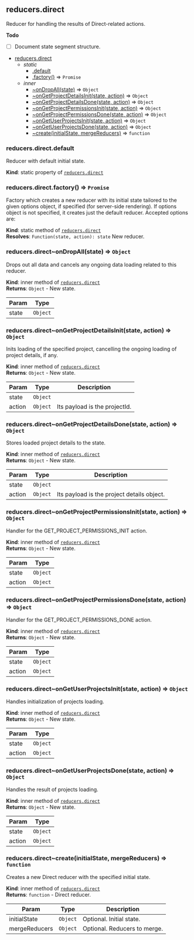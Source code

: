 <a name="module_reducers.direct"></a>

## reducers.direct
Reducer for handling the results of Direct-related actions.

**Todo**

- [ ] Document state segment structure.


* [reducers.direct](#module_reducers.direct)
    * _static_
        * [.default](#module_reducers.direct.default)
        * [.factory()](#module_reducers.direct.factory) ⇒ <code>Promise</code>
    * _inner_
        * [~onDropAll(state)](#module_reducers.direct..onDropAll) ⇒ <code>Object</code>
        * [~onGetProjectDetailsInit(state, action)](#module_reducers.direct..onGetProjectDetailsInit) ⇒ <code>Object</code>
        * [~onGetProjectDetailsDone(state, action)](#module_reducers.direct..onGetProjectDetailsDone) ⇒ <code>Object</code>
        * [~onGetProjectPermissionsInit(state, action)](#module_reducers.direct..onGetProjectPermissionsInit) ⇒ <code>Object</code>
        * [~onGetProjectPermissionsDone(state, action)](#module_reducers.direct..onGetProjectPermissionsDone) ⇒ <code>Object</code>
        * [~onGetUserProjectsInit(state, action)](#module_reducers.direct..onGetUserProjectsInit) ⇒ <code>Object</code>
        * [~onGetUserProjectsDone(state, action)](#module_reducers.direct..onGetUserProjectsDone) ⇒ <code>Object</code>
        * [~create(initialState, mergeReducers)](#module_reducers.direct..create) ⇒ <code>function</code>

<a name="module_reducers.direct.default"></a>

### reducers.direct.default
Reducer with default initial state.

**Kind**: static property of [<code>reducers.direct</code>](#module_reducers.direct)  
<a name="module_reducers.direct.factory"></a>

### reducers.direct.factory() ⇒ <code>Promise</code>
Factory which creates a new reducer with its initial state tailored to the
given options object, if specified (for server-side rendering). If options
object is not specified, it creates just the default reducer. Accepted options are:

**Kind**: static method of [<code>reducers.direct</code>](#module_reducers.direct)  
**Resolves**: <code>Function(state, action): state</code> New reducer.  
<a name="module_reducers.direct..onDropAll"></a>

### reducers.direct~onDropAll(state) ⇒ <code>Object</code>
Drops out all data and cancels any ongoing data loading related to this
reducer.

**Kind**: inner method of [<code>reducers.direct</code>](#module_reducers.direct)  
**Returns**: <code>Object</code> - New state.  

| Param | Type |
| --- | --- |
| state | <code>Object</code> | 

<a name="module_reducers.direct..onGetProjectDetailsInit"></a>

### reducers.direct~onGetProjectDetailsInit(state, action) ⇒ <code>Object</code>
Inits loading of the specified project, cancelling the ongoing loading of
project details, if any.

**Kind**: inner method of [<code>reducers.direct</code>](#module_reducers.direct)  
**Returns**: <code>Object</code> - New state.  

| Param | Type | Description |
| --- | --- | --- |
| state | <code>Object</code> |  |
| action | <code>Object</code> | Its payload is the projectId. |

<a name="module_reducers.direct..onGetProjectDetailsDone"></a>

### reducers.direct~onGetProjectDetailsDone(state, action) ⇒ <code>Object</code>
Stores loaded project details to the state.

**Kind**: inner method of [<code>reducers.direct</code>](#module_reducers.direct)  
**Returns**: <code>Object</code> - New state.  

| Param | Type | Description |
| --- | --- | --- |
| state | <code>Object</code> |  |
| action | <code>Object</code> | Its payload is the project details object. |

<a name="module_reducers.direct..onGetProjectPermissionsInit"></a>

### reducers.direct~onGetProjectPermissionsInit(state, action) ⇒ <code>Object</code>
Handler for the GET_PROJECT_PERMISSIONS_INIT action.

**Kind**: inner method of [<code>reducers.direct</code>](#module_reducers.direct)  
**Returns**: <code>Object</code> - New state.  

| Param | Type |
| --- | --- |
| state | <code>Object</code> | 
| action | <code>Object</code> | 

<a name="module_reducers.direct..onGetProjectPermissionsDone"></a>

### reducers.direct~onGetProjectPermissionsDone(state, action) ⇒ <code>Object</code>
Handler for the GET_PROJECT_PERMISSIONS_DONE action.

**Kind**: inner method of [<code>reducers.direct</code>](#module_reducers.direct)  
**Returns**: <code>Object</code> - New state.  

| Param | Type |
| --- | --- |
| state | <code>Object</code> | 
| action | <code>Object</code> | 

<a name="module_reducers.direct..onGetUserProjectsInit"></a>

### reducers.direct~onGetUserProjectsInit(state, action) ⇒ <code>Object</code>
Handles initialization of projects loading.

**Kind**: inner method of [<code>reducers.direct</code>](#module_reducers.direct)  
**Returns**: <code>Object</code> - New state.  

| Param | Type |
| --- | --- |
| state | <code>Object</code> | 
| action | <code>Object</code> | 

<a name="module_reducers.direct..onGetUserProjectsDone"></a>

### reducers.direct~onGetUserProjectsDone(state, action) ⇒ <code>Object</code>
Handles the result of projects loading.

**Kind**: inner method of [<code>reducers.direct</code>](#module_reducers.direct)  
**Returns**: <code>Object</code> - New state.  

| Param | Type |
| --- | --- |
| state | <code>Object</code> | 
| action | <code>Object</code> | 

<a name="module_reducers.direct..create"></a>

### reducers.direct~create(initialState, mergeReducers) ⇒ <code>function</code>
Creates a new Direct reducer with the specified initial state.

**Kind**: inner method of [<code>reducers.direct</code>](#module_reducers.direct)  
**Returns**: <code>function</code> - Direct reducer.  

| Param | Type | Description |
| --- | --- | --- |
| initialState | <code>Object</code> | Optional. Initial state. |
| mergeReducers | <code>Object</code> | Optional. Reducers to merge. |


